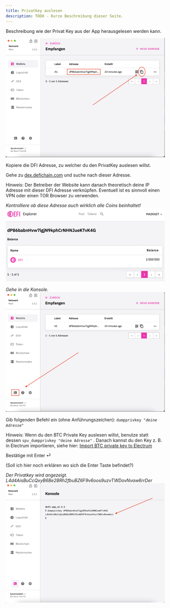```yaml
---
title: Privatkey auslesen
description: TODO - Kurze Beschreibung dieser Seite.
---
```


Beschreibung wie der Privat Key aus der App herausgelesen werden kann.

![Kopiere die DFI Adresse, zu welcher du den PrivatKey auslesen willst.](./media/readprivatekey_DE_01.png)

Kopiere die DFI Adresse, zu welcher du den PrivatKey auslesen willst.

Gehe zu [dex.defichain.com](https://dex.defichain.com/) und suche nach dieser Adresse.

Hinweis: Der Betreiber der Website kann danach theoretisch deine IP Adresse mit dieser DFI Adresse verknüpfen. Eventuell ist es sinnvoll einen VPN oder einen TOR Browser zu verwenden.

_Kontrolliere ob diese Adresse auch wirklich alle Coins beinhaltet!_  
![](./media/readprivatekey_DE_02.png)

_Gehe in die Konsole._  
![Gehe in die Konsole](./media/readprivatekey_DE_03.png)

Gib folgenden Befehl ein (ohne Anführungszeichen): `dumpprivkey `_`"deine Adresse"`_

Hinweis: Wenn du den BTC Private Key auslesen willst, benutze statt dessen `spv_dumpprivkey "deine Adresse"` . Danach kannst du den Key z. B. in Electrum importieren, siehe hier: [Import BTC private key to Electrum](./Import_BTC_private_key_to_Electrum.md)

Bestätige mit Enter ⏎

(Soll ich hier noch erklären wo sich die Enter Taste befindet?)

_Der Privatkey wird angezeigt. L4d4AisBuCcQxyB6Be2BRh2fbuBZ6F9v6oos9uzvTWDovNvaw6rrDer_  
![](./media/readprivatekey_DE_04.png)
